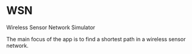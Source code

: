 # WSN
Wireless Sensor Network Simulator

The main focus of the app is to find a shortest path in a wireless sensor network.
